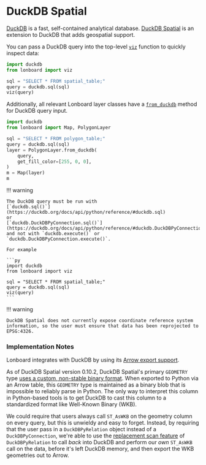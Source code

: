 # DuckDB Spatial

[DuckDB](https://duckdb.org/) is a fast, self-contained analytical database. [DuckDB Spatial](https://duckdb.org/docs/extensions/spatial.html) is an extension to DuckDB that adds geospatial support.

You can pass a DuckDB query into the top-level [`viz`](../api/viz.md#viz) function to quickly inspect data:

```py
import duckdb
from lonboard import viz

sql = "SELECT * FROM spatial_table;"
query = duckdb.sql(sql)
viz(query)
```

Additionally, all relevant Lonboard layer classes have a [`from_duckdb`](../api/layers/base-layer.md#lonboard.BaseArrowLayer.from_duckdb) method for DuckDB query input.

```py
import duckdb
from lonboard import Map, PolygonLayer

sql = "SELECT * FROM polygon_table;"
query = duckdb.sql(sql)
layer = PolygonLayer.from_duckdb(
    query,
    get_fill_color=[255, 0, 0],
)
m = Map(layer)
m
```

!!! warning

    The DuckDB query must be run with
    [`duckdb.sql()`](https://duckdb.org/docs/api/python/reference/#duckdb.sql)
    or
    [`duckdb.DuckDBPyConnection.sql()`](https://duckdb.org/docs/api/python/reference/#duckdb.DuckDBPyConnection.sql)
    and not with `duckdb.execute()` or `duckdb.DuckDBPyConnection.execute()`.

    For example

    ```py
    import duckdb
    from lonboard import viz

    sql = "SELECT * FROM spatial_table;"
    query = duckdb.sql(sql)
    viz(query)
    ```

!!! warning

    DuckDB Spatial does not currently expose coordinate reference system
    information, so the user must ensure that data has been reprojected to
    EPSG:4326.

### Implementation Notes

Lonboard integrates with DuckDB by using its [Arrow export support](https://duckdb.org/docs/guides/python/export_arrow).

As of DuckDB Spatial version 0.10.2, DuckDB Spatial's primary `GEOMETRY` type [uses a custom, non-stable binary format](https://github.com/duckdb/duckdb_spatial/blob/v0.10.2/docs/internals.md#multi-tiered-geometry-type-system). When exported to Python via an Arrow table, this `GEOMETRY` type is maintained as a binary blob that is impossible to reliably parse in Python. The only way to interpret this column in Python-based tools is to get DuckDB to cast this column to a standardized format like Well-Known Binary (WKB).

We could require that users always call `ST_AsWKB` on the geometry column on every query, but this is unwieldy and easy to forget. Instead, by requiring that the user pass in a `DuckDBPyRelation` object instead of a `DuckDBPyConnection`, we're able to use the [replacement scan feature](https://duckdb.org/docs/api/python/relational_api#sql-queries) of `DuckDBPyRelation` to call _back_ into DuckDB and perform our _own_ `ST_AsWKB` call on the data, before it's left DuckDB memory, and then export the WKB geometries out to Arrow.
